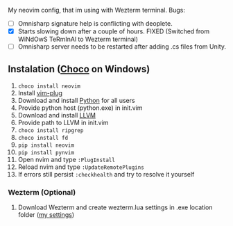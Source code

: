 My neovim config, that im using with Wezterm terminal.
Bugs:
- [ ] Omnisharp signature help is conflicting with deoplete.
- [x] Starts slowing down after a couple of hours. FIXED (Switched from WiNdOwS TeRmInAl to Wezterm terminal)
- [ ] Omnisharp server needs to be restarted after adding .cs files from Unity.

## Instalation ([Choco](https://chocolatey.org/) on Windows)
1. `choco install neovim`
1. Install [vim-plug](https://github.com/junegunn/vim-plug)
1. Download and install [Python](https://www.python.org) for all users
1. Provide python host (python.exe) in init.vim
1. Download and install [LLVM](https://github.com/llvm/llvm-project)
2. Provide path to LLVM in init.vim
3. `choco install ripgrep`
4. `choco install fd`
6. `pip install neovim`
7. `pip install pynvim`
1. Open nvim and type `:PlugInstall`
2. Reload nvim and type `:UpdateRemotePlugins`
3. If errors still persist `:checkhealth` and try to resolve it yourself
### Wezterm (Optional)
1. Download Wezterm and create wezterm.lua settings in .exe location folder ([my settings](https://gist.github.com/sqdrck/d9d6b21e9e039d26b0fb0f4b56f0b5a5))
